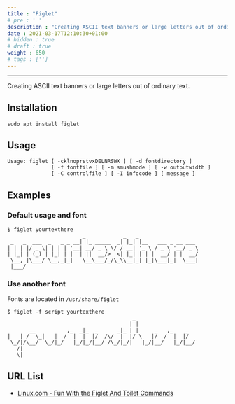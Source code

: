 ```yaml
---
title : "Figlet"
# pre : ' '
description : "Creating ASCII text banners or large letters out of ordinary text."
date : 2021-03-17T12:10:30+01:00
# hidden : true
# draft : true
weight : 650
# tags : ['']
---
```


---

Creating ASCII text banners or large letters out of ordinary text.

## Installation

```plain
sudo apt install figlet
```

## Usage

```plain
Usage: figlet [ -cklnoprstvxDELNRSWX ] [ -d fontdirectory ]
              [ -f fontfile ] [ -m smushmode ] [ -w outputwidth ]
              [ -C controlfile ] [ -I infocode ] [ message ]
```

## Examples

### Default usage and font

```plain
$ figlet yourtexthere          
                        _            _   _                   
 _   _  ___  _   _ _ __| |_ _____  _| |_| |__   ___ _ __ ___ 
| | | |/ _ \| | | | '__| __/ _ \ \/ / __| '_ \ / _ \ '__/ _ \
| |_| | (_) | |_| | |  | ||  __/>  <| |_| | | |  __/ | |  __/
 \__, |\___/ \__,_|_|   \__\___/_/\_\\__|_| |_|\___|_|  \___|
 |___/      
```

### Use another font

Fonts are located in `/usr/share/figlet`

```plain
$ figlet -f script yourtexthere
                                        _                   
                                       | |                  
       __          ,_  _|_  _      _|_ | |     _   ,_    _  
|   | /  \_|   |  /  |  |  |/  /\/  |  |/ \   |/  /  |  |/  
 \_/|/\__/  \_/|_/   |_/|_/|__/ /\_/|_/|   |_/|__/   |_/|__/
   /|                                                       
   \|         
```

## URL List

- [Linux.com - Fun With the Figlet And Toilet Commands](https://www.linux.com/training-tutorials/linux-tips-fun-figlet-and-toilet-commands/)
